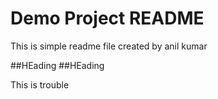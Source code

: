 # Demo Project README

This is simple readme file created by anil kumar

##HEading
##HEading

This is trouble
